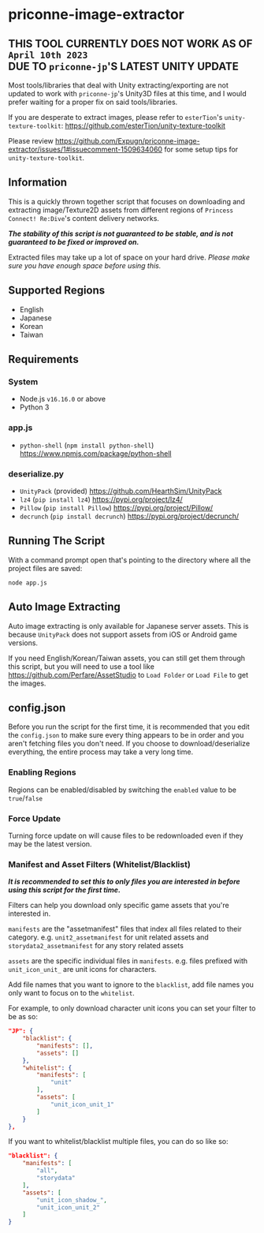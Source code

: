 # priconne-image-extractor

## THIS TOOL CURRENTLY DOES NOT WORK AS OF `April 10th 2023`<br/>DUE TO `priconne-jp`'S LATEST UNITY UPDATE
Most tools/libraries that deal with Unity extracting/exporting are not updated to work with `priconne-jp`'s Unity3D files at this time, and I would prefer waiting for a proper fix on said tools/libraries.

If you are desperate to extract images, please refer to `esterTion`'s `unity-texture-toolkit`: <https://github.com/esterTion/unity-texture-toolkit>

Please review <https://github.com/Expugn/priconne-image-extractor/issues/1#issuecomment-1509634060> for some setup tips for `unity-texture-toolkit`.

## Information
This is a quickly thrown together script that focuses on downloading and extracting image/Texture2D assets from
different regions of `Princess Connect! Re:Dive`'s content delivery networks.

***The stability of this script is not guaranteed to be stable, and is not guaranteed to be fixed or improved on.***

Extracted files may take up a lot of space on your hard drive. *Please make sure you have enough space before using this.*

## Supported Regions
- English
- Japanese
- Korean
- Taiwan

## Requirements
### System
- Node.js `v16.16.0` or above
- Python 3

### app.js
- `python-shell` (`npm install python-shell`) <https://www.npmjs.com/package/python-shell>

### deserialize.py
- `UnityPack` (provided) <https://github.com/HearthSim/UnityPack>
- `lz4` (`pip install lz4`) <https://pypi.org/project/lz4/>
- `Pillow` (`pip install Pillow`) <https://pypi.org/project/Pillow/>
- `decrunch` (`pip install decrunch`) <https://pypi.org/project/decrunch/>

## Running The Script
With a command prompt open that's pointing to the directory where all the project files are saved:
```
node app.js
```

## Auto Image Extracting
Auto image extracting is only available for Japanese server assets. This is because `UnityPack` does not support
assets from iOS or Android game versions.

If you need English/Korean/Taiwan assets, you can still get them through this script, but you will need to use a
tool like <https://github.com/Perfare/AssetStudio> to `Load Folder` or `Load File` to get the images.

## config.json
Before you run the script for the first time, it is recommended that you edit the `config.json` to make sure every
thing appears to be in order and you aren't fetching files you don't need. If you choose to download/deserialize
everything, the entire process may take a very long time.

### Enabling Regions
Regions can be enabled/disabled by switching the `enabled` value to be `true`/`false`

### Force Update
Turning force update on will cause files to be redownloaded even if they may be the latest version.

### Manifest and Asset Filters (Whitelist/Blacklist)
***It is recommended to set this to only files you are interested in before using this script for the first time.***

Filters can help you download only specific game assets that you're interested in.

`manifests` are the "assetmanifest" files that index all files related to their category. e.g. `unit2_assetmanifest` for
unit related assets and `storydata2_assetmanifest` for any story related assets

`assets` are the specific individual files in `manifests`. e.g. files prefixed with `unit_icon_unit_` are unit icons for
characters.

Add file names that you want to ignore to the `blacklist`, add file names you only want to focus on to the `whitelist`.

For example, to only download character unit icons you can set your filter to be as so:
```json
"JP": {
    "blacklist": {
        "manifests": [],
        "assets": []
    },
    "whitelist": {
        "manifests": [
            "unit"
        ],
        "assets": [
            "unit_icon_unit_1"
        ]
    }
},
```

If you want to whitelist/blacklist multiple files, you can do so like so:
```json
"blacklist": {
    "manifests": [
        "all",
        "storydata"
    ],
    "assets": [
        "unit_icon_shadow_",
        "unit_icon_unit_2"
    ]
}
```

